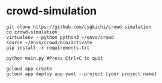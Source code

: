 # crowd-simulation

    git clone https://github.com/cygkichi/crowd-simulation
    cd crowd-simulation
    virtualenv --python python3 ~/envs/crowd
    source ~/envs/crowd/bin/activate
    pip install -r requirements.txt

    python main.py #Press Ctrl+C to quit

    gcloud app create
    gcloud app deploy app.yaml --project [your project name]